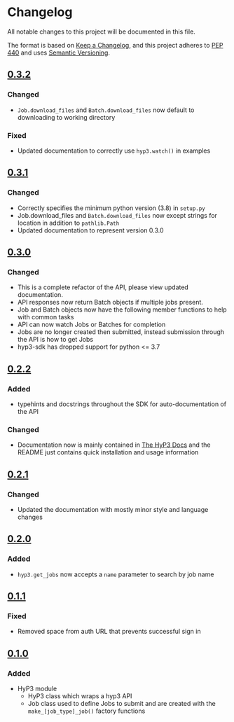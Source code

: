 # Changelog

All notable changes to this project will be documented in this file.

The format is based on [Keep a Changelog](https://keepachangelog.com/en/1.0.0/),
and this project adheres to [PEP 440](https://www.python.org/dev/peps/pep-0440/) 
and uses [Semantic Versioning](https://semver.org/spec/v2.0.0.html).


## [0.3.2](https://github.com/ASFHyP3/hyp3-sdk/compare/v0.3.1...v0.3.2)
### Changed
- `Job.download_files` and `Batch.download_files` now default to downloading to working directory

### Fixed
- Updated documentation to correctly use `hyp3.watch()` in examples

## [0.3.1](https://github.com/ASFHyP3/hyp3-sdk/compare/v0.3.0...v0.3.1)
### Changed
- Correctly specifies the minimum python version (3.8) in `setup.py`
- Job.download_files and `Batch.download_files` now except strings for location in addition to `pathlib.Path`
- Updated documentation to represent version 0.3.0

## [0.3.0](https://github.com/ASFHyP3/hyp3-sdk/compare/v0.2.1...v0.2.2)

### Changed
- This is a complete refactor of the API, please view updated documentation.
- API responses now return Batch objects if multiple jobs present.
- Job and Batch objects now have the following member functions to help with common tasks
- API can now watch Jobs or Batches for completion
- Jobs are no longer created then submitted, instead submission through the API is how to get Jobs 
- hyp3-sdk has dropped support for python <= 3.7

## [0.2.2](https://github.com/ASFHyP3/hyp3-sdk/compare/v0.2.1...v0.2.2)

### Added
- typehints and docstrings throughout the SDK for auto-documentation of the API

### Changed
- Documentation now is mainly contained in [The HyP3 Docs](https://asfhyp3.github.io/)
  and the README just contains quick installation and usage information

## [0.2.1](https://github.com/ASFHyP3/hyp3-sdk/compare/v0.2.0...v0.2.1)

### Changed
- Updated the documentation with mostly minor style and language changes

## [0.2.0](https://github.com/ASFHyP3/hyp3-sdk/compare/v0.1.1...v0.2.0)

### Added
- `hyp3.get_jobs` now accepts a `name` parameter to search by job name

## [0.1.1](https://github.com/ASFHyP3/hyp3-sdk/compare/v0.1.0...v0.1.1)

### Fixed
- Removed space from auth URL that prevents successful sign in

## [0.1.0](https://github.com/ASFHyP3/hyp3-sdk/compare/v0.0.0...v0.1.0)

### Added
- HyP3 module
  - HyP3 class which wraps a hyp3 API
  - Job class used to define Jobs to submit and are created with the `make_[job_type]_job()`
     factory functions
